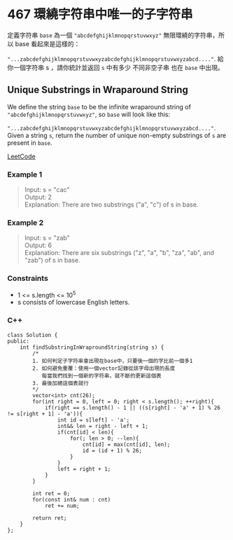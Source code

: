 # 467 環繞字符串中唯一的子字符串

定義字符串 `base` 為一個 `"abcdefghijklmnopqrstuvwxyz"` 無限環繞的字符串，所以 base 看起來是這樣的：

`"...zabcdefghijklmnopqrstuvwxyzabcdefghijklmnopqrstuvwxyzabcd...."`.
給你一個字符串 s ，請你統計並返回 `s` 中有多少 不同非空子串 也在 `base` 中出現。

##  Unique Substrings in Wraparound String

We define the string `base` to be the infinite wraparound string of `"abcdefghijklmnopqrstuvwxyz"`, so `base` will look like this:

`"...zabcdefghijklmnopqrstuvwxyzabcdefghijklmnopqrstuvwxyzabcd...."`.
Given a string `s`, return the number of unique non-empty substrings of `s` are present in `base`.

[LeetCode](https://leetcode.cn/problems/unique-substrings-in-wraparound-string/)

### Example 1

> Input: s = "cac"  
Output: 2  
Explanation: There are two substrings ("a", "c") of s in base.  

### Example 2

> Input: s = "zab"  
Output: 6  
Explanation: There are six substrings ("z", "a", "b", "za", "ab", and "zab") of s in base.  


### Constraints

* 1 <= s.length <= 10<sup>5</sup>
* s consists of lowercase English letters.

### C++ 

```
class Solution {
public:
    int findSubstringInWraproundString(string s) {
        /*
        1. 如何判定子字符串會出現在base中，只要後一個的字比前一個多1
        2. 如何避免重覆：使用一個vector記錄從該字母出現的長度
           每當我們找到一個新的字符串，就不斷的更新這個表
        3. 最後加總這個表就行
        */
        vector<int> cnt(26);
        for(int right = 0, left = 0; right < s.length(); ++right){
            if(right == s.length() - 1 || ((s[right] - 'a' + 1) % 26 != s[right + 1] - 'a')){
                int id = s[left] - 'a';
                int&& len = right - left + 1;
                if(cnt[id] < len){
                    for(; len > 0; --len){                        
                        cnt[id] = max(cnt[id], len); 
                        id = (id + 1) % 26;
                    }
                }
                left = right + 1;
            }            
        }

        int ret = 0;
        for(const int& num : cnt)
            ret += num;

        return ret;
    }
};
```